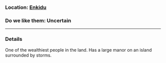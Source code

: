 ### Location: [Enkidu](Notes/Locations/Enkidu.md)

### Do we like them: Uncertain

***

### Details

One of the wealthiest people in the land. Has a large manor on an island surrounded by storms.
